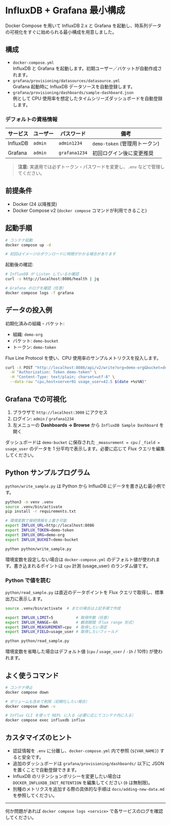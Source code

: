 # InfluxDB + Grafana 最小構成

Docker Compose を用いて InfluxDB 2.x と Grafana を起動し、時系列データの可視化をすぐに始められる最小構成を用意しました。

## 構成

- `docker-compose.yml`  
  InfluxDB と Grafana を起動します。初期ユーザー／バケットが自動作成されます。
- `grafana/provisioning/datasources/datasource.yml`  
  Grafana 起動時に InfluxDB データソースを自動登録します。
- `grafana/provisioning/dashboards/sample-dashboard.json`  
  例として CPU 使用率を想定したタイムシリーズダッシュボードを自動登録します。

### デフォルトの資格情報

| サービス | ユーザー | パスワード | 備考 |
|----------|----------|------------|------|
| InfluxDB | `admin`  | `admin1234` | `demo-token` (管理用トークン) |
| Grafana  | `admin`  | `grafana1234` | 初回ログイン後に変更推奨 |

> **注意:** 実運用では必ずトークン・パスワードを変更し、`.env` などで管理してください。

## 前提条件

- Docker (24 以降推奨)
- Docker Compose v2 (`docker compose` コマンドが利用できること)

## 起動手順

```bash
# コンテナ起動
docker compose up -d

# 初回はイメージのダウンロードに時間がかかる場合があります
```

起動後の確認:

```bash
# InfluxDB が Listen しているか確認
curl -s http://localhost:8086/health | jq

# Grafana のログを確認（任意）
docker compose logs -f grafana
```

## データの投入例

初期化済みの組織・バケット:

- 組織: `demo-org`
- バケット: `demo-bucket`
- トークン: `demo-token`

Flux Line Protocol を使い、CPU 使用率のサンプルメトリクスを投入します。

```bash
curl -X POST "http://localhost:8086/api/v2/write?org=demo-org&bucket=demo-bucket&precision=ns" \
  -H "Authorization: Token demo-token" \
  -H "Content-Type: text/plain; charset=utf-8" \
  --data-raw "cpu,host=server01 usage_user=42.5 $(date +%s%N)"
```

## Grafana での可視化

1. ブラウザで `http://localhost:3000` にアクセス
2. ログイン: `admin` / `grafana1234`
3. 左メニューの **Dashboards → Browse** から `InfluxDB Sample Dashboard` を開く

ダッシュボードは `demo-bucket` に保存された `_measurement = cpu` / `_field = usage_user` のデータを 1 分平均で表示します。必要に応じて Flux クエリを編集してください。

## Python サンプルプログラム

`python/write_sample.py` は Python から InfluxDB にデータを書き込む最小例です。

```bash
python3 -m venv .venv
source .venv/bin/activate
pip install -r requirements.txt

# 環境変数で接続情報を上書き可能
export INFLUX_URL=http://localhost:8086
export INFLUX_TOKEN=demo-token
export INFLUX_ORG=demo-org
export INFLUX_BUCKET=demo-bucket

python python/write_sample.py
```

環境変数を設定しない場合は `docker-compose.yml` のデフォルト値が使われます。書き込まれるポイントは `cpu` 計測 (usage_user) のランダム値です。

### Python で値を読む

`python/read_sample.py` は直近のデータポイントを Flux クエリで取得し、標準出力に表示します。

```bash
source .venv/bin/activate  # まだの場合は上記手順で作成

export INFLUX_LIMIT=5          # 取得件数（任意）
export INFLUX_RANGE=-6h        # 観測期間（Flux range 形式）
export INFLUX_MEASUREMENT=cpu  # 取得したい測定
export INFLUX_FIELD=usage_user # 取得したいフィールド

python python/read_sample.py
```

環境変数を省略した場合はデフォルト値 (`cpu` / `usage_user` / `-1h` / 10件) が使われます。

## よく使うコマンド

```bash
# コンテナ停止
docker compose down

# ボリュームも含めて削除（初期化したい場合）
docker compose down -v

# Influx CLI を使って REPL に入る（必要に応じてコンテナ内に入る）
docker compose exec influxdb influx
```

## カスタマイズのヒント

- 認証情報を `.env` に分離し、`docker-compose.yml` 内で参照 (`${VAR_NAME}`) すると安全です。
- 追加のダッシュボードは `grafana/provisioning/dashboards/` 以下に JSON を置くことで自動登録できます。
- InfluxDB のリテンションポリシーを変更したい場合は `DOCKER_INFLUXDB_INIT_RETENTION` を編集してください (`0` は無制限)。
- 別種のメトリクスを追加する際の具体的な手順は `docs/adding-new-data.md` を参照してください。

---

何か問題があれば `docker compose logs <service>` で各サービスのログを確認してください。
